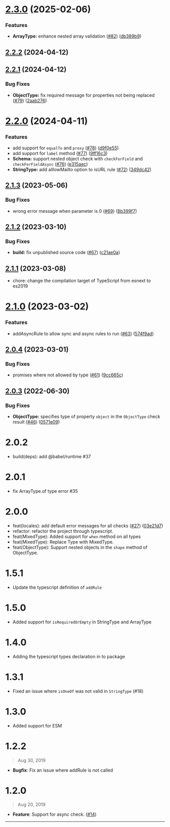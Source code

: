 # [2.3.0](https://github.com/rsuite/schema-typed/compare/v2.2.2...v2.3.0) (2025-02-06)


### Features

* **ArrayType:** enhance nested array validation ([#82](https://github.com/rsuite/schema-typed/issues/82)) ([db389b9](https://github.com/rsuite/schema-typed/commit/db389b90a016627982202214dee23f7ee34d6de4))



## [2.2.2](https://github.com/rsuite/schema-typed/compare/2.2.1...2.2.2) (2024-04-12)



## [2.2.1](https://github.com/rsuite/schema-typed/compare/2.2.0...2.2.1) (2024-04-12)


### Bug Fixes

* **ObjectType:** fix required message for properties not being replaced ([#79](https://github.com/rsuite/schema-typed/issues/79)) ([2aab276](https://github.com/rsuite/schema-typed/commit/2aab2768994b42d3572c2d90a926329912811c80))



# [2.2.0](https://github.com/rsuite/schema-typed/compare/2.1.3...2.2.0) (2024-04-11)


### Features

* add support for `equalTo` and `proxy` ([#78](https://github.com/rsuite/schema-typed/issues/78)) ([d9f0e55](https://github.com/rsuite/schema-typed/commit/d9f0e555cf532731839584b0c036648001fe0503))
* add support for `label` method ([#77](https://github.com/rsuite/schema-typed/issues/77)) ([9ff16c3](https://github.com/rsuite/schema-typed/commit/9ff16c346d6f13caabd4910a7d920c1c11eced18))
* **Schema:** support nested object check with `checkForField` and `checkForFieldAsync` ([#76](https://github.com/rsuite/schema-typed/issues/76)) ([e315aec](https://github.com/rsuite/schema-typed/commit/e315aec657ee230f2cf235861e05b37a7eedd274))
* **StringType:** add alllowMailto option to isURL rule ([#72](https://github.com/rsuite/schema-typed/issues/72)) ([349dc42](https://github.com/rsuite/schema-typed/commit/349dc429b51db89e7b261ed24aa006435c501685))



## [2.1.3](https://github.com/rsuite/schema-typed/compare/2.1.2...2.1.3) (2023-05-06)


### Bug Fixes

* wrong error message when parameter is 0 ([#69](https://github.com/rsuite/schema-typed/issues/69)) ([8b399f7](https://github.com/rsuite/schema-typed/commit/8b399f78143dbf36dd2c837c992687c7560027b3))



## [2.1.2](https://github.com/rsuite/schema-typed/compare/2.1.1...2.1.2) (2023-03-10)


### Bug Fixes

* **build:** fix unpublished source code ([#67](https://github.com/rsuite/schema-typed/issues/67)) ([c21ae0a](https://github.com/rsuite/schema-typed/commit/c21ae0a94578907e3fdd0467e5d1a1e3ec7c4d85))



## [2.1.1](https://github.com/rsuite/schema-typed/compare/2.1.0...2.1.1) (2023-03-08)

- chore: change the compilation target of TypeScript from esnext to es2019

# [2.1.0](https://github.com/rsuite/schema-typed/compare/2.0.4...2.1.0) (2023-03-02)

### Features

- addAsyncRule to allow sync and async rules to run ([#63](https://github.com/rsuite/schema-typed/issues/63)) ([574f9ad](https://github.com/rsuite/schema-typed/commit/574f9ad973af97b8c1bae44c3fcfa3dad608c4d6))

## [2.0.4](https://github.com/rsuite/schema-typed/compare/2.0.3...2.0.4) (2023-03-01)

### Bug Fixes

- promises where not allowed by type ([#61](https://github.com/rsuite/schema-typed/issues/61)) ([9cc665c](https://github.com/rsuite/schema-typed/commit/9cc665c4f72b5a22942d351c961263c179888a7a))

## [2.0.3](https://github.com/rsuite/schema-typed/compare/2.0.2...2.0.3) (2022-06-30)

### Bug Fixes

- **ObjectType:** specifies type of property `object` in the `ObjectType` check result ([#46](https://github.com/rsuite/schema-typed/issues/46)) ([0571e09](https://github.com/rsuite/schema-typed/commit/0571e097217b0c999acaf9e5780bdd289aa46a46))

# 2.0.2

- build(deps): add @babel/runtime #37

# 2.0.1

- fix ArrayType.of type error #35

# 2.0.0

- feat(locales): add default error messages for all checks ([#27](https://github.com/rsuite/schema-typed/issues/27)) ([03e21d7](https://github.com/rsuite/schema-typed/commit/03e21d77e9a6e0cd4fddcb1adfe8c485025f246b))
- refactor: refactor the project through typescript.
- feat(MixedType): Added support for `when` method on all types
- feat(MixedType): Replace Type with MixedType.
- feat(ObjectType): Support nested objects in the `shape` method of ObjectType.

# 1.5.1

- Update the typescript definition of `addRule`

# 1.5.0

- Added support for `isRequiredOrEmpty` in StringType and ArrayType

# 1.4.0

- Adding the typescript types declaration in to package

# 1.3.1

- Fixed an issue where `isOneOf` was not valid in `StringType` (#18)

# 1.3.0

- Added support for ESM

# 1.2.2

> Aug 30, 2019

- **Bugfix**: Fix an issue where addRule is not called

# 1.2.0

> Aug 20, 2019

- **Feature**: Support for async check. ([#14])

---

[#14]: https://github.com/rsuite/rsuite/pull/14
